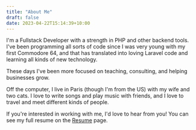 ```yaml
---
title: "About Me"
draft: false
date: 2023-04-22T15:14:39+10:00
---
```


I'm a Fullstack Developer with a strength in PHP and other backend tools. I've been programming all sorts of code since I was very young with my first Commodore 64, and that has translated into loving Laravel code and learning all kinds of new technology.

These days I've been more focused on teaching, consulting, and helping businesses grow.

Off the computer, I live in Paris (though I'm from the US) with my wife and two cats. I love to write songs and play music with friends, and I love to travel and meet different kinds of people.

If you're interested in working with me, I'd love to hear from you! You can see my full resume on the [Resume](/resume) page.
